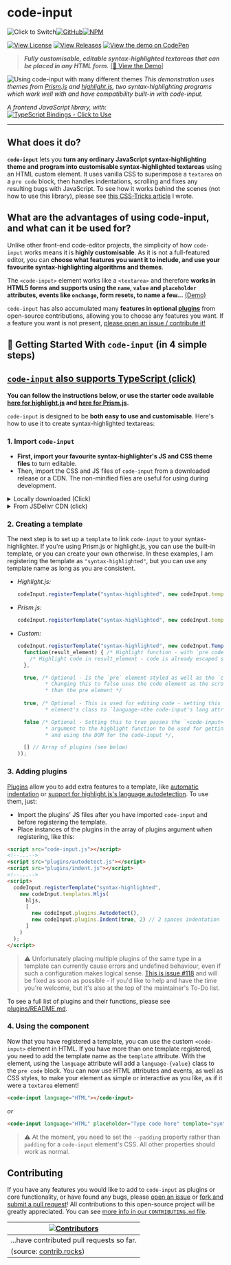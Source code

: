 # code-input

![Click to Switch](https://img.shields.io/static/v1?label=&message=Click%20to%20Switch:%20&color=grey&style=for-the-badge)[![GitHub](https://img.shields.io/static/v1?label=&message=GitHub&color=navy&style=for-the-badge&logo=github)](https://github.com/WebCoder49/code-input)[![NPM](https://img.shields.io/static/v1?label=&message=NPM&color=red&style=for-the-badge&logo=npm)](https://www.npmjs.com/package/@webcoder49/code-input)

[![View License](https://img.shields.io/github/license/webcoder49/code-input?style=for-the-badge)](LICENSE) [![View Releases](https://img.sHields.io/github/v/release/webcoder49/code-input?style=for-the-badge)](https://github.com/WebCoder49/code-input/releases) [![View the demo on CodePen](https://img.shields.io/static/v1?label=Demo&message=on%20CodePen&color=orange&logo=codepen&style=for-the-badge)](https://codepen.io/WebCoder49/full/jOypJOx)

> ___Fully customisable, editable syntax-highlighted textareas that can be placed in any HTML form.___ [[🚀 View the Demo](https://codepen.io/WebCoder49/full/jOypJOx)]

![Using code-input with many different themes](https://user-images.githubusercontent.com/69071853/133924472-05edde5c-23e7-4350-a41b-5a74d2dc1a9a.gif)
*This demonstration uses themes from [Prism.js](https://prismjs.com/) and [highlight.js](https://highlightjs.org/), two syntax-highlighting programs which work well with and have compatibility built-in with code-input.*

*A frontend JavaScript library, with:*<br/>
[![TypeScript Bindings - Click to Use](https://img.shields.io/static/v1?label=TypeScript%20Bindings&message=Click%20to%20Use&style=for-the-badge&color=blue&logo=typescript&logoColor=white)](https://github.com/WebCoder49/code-input-for-typescript)

---

## What does it do?
**`code-input`** lets you **turn any ordinary JavaScript syntax-highlighting theme and program into customisable syntax-highlighted textareas** using an HTML custom element. It uses vanilla CSS to superimpose a `textarea` on a `pre code` block, then handles indentations, scrolling and fixes any resulting bugs with JavaScript. To see how it works behind the scenes (not how to use this library), please see [this CSS-Tricks article](https://css-tricks.com/creating-an-editable-textarea-that-supports-syntax-highlighted-code/ "Creating an Editable Textarea That Supports Syntax-Highlighted Code") I wrote.

## What are the advantages of using code-input, and what can it be used for?
Unlike other front-end code-editor projects, the simplicity of how `code-input` works means it is **highly customisable**. As it is not a full-featured editor, you can **choose what features you want it to include, and use your favourite syntax-highlighting algorithms and themes**.

The `<code-input>` element works like a `<textarea>` and therefore **works in HTML5 forms and supports using the `name`, `value` and `placeholder` attributes, events like `onchange`, form resets, to name a few...** [(Demo)](https://codepen.io/WebCoder49/details/JjmqjZv)

`code-input` has also accumulated many **features in optional [plugins](./plugins/README.md)** from open-source contributions, allowing you to choose any features you want. If a feature you want is not present, [please open an issue / contribute it!](#contributing)

## 🚀 Getting Started With `code-input` (in 4 simple steps)

## [`code-input` also supports TypeScript (click)](https://github.com/WebCoder49/code-input-for-typescript)

**You can follow the instructions below, or use the starter code available [here for highlight.js](https://codepen.io/WebCoder49/pen/vYMpMoJ?editors=1100) and [here for Prism.js](https://codepen.io/WebCoder49/pen/ExzNRyb?editors=1100).**

`code-input` is designed to be **both easy to use and customisable**. Here's how to use it to create syntax-highlighted textareas: 

### 1. Import `code-input`
- **First, import your favourite syntax-highlighter's JS and CSS theme files** to turn editable. 
- Then, import the CSS and JS files of `code-input` from a downloaded release or a CDN. The non-minified files are useful for using during development.

<details>
<summary>
Locally downloaded (Click)
</summary>

```html
<!--In the <head>-->
<script src="path/to/code-input.min.js"></script>
<link rel="stylesheet" href="path/to/code-input.min.css">
```
</details>
<details>
<summary>
From JSDelivr CDN (click)
</summary>

```html
<!--In the <head>-->
<script src="https://cdn.jsdelivr.net/gh/WebCoder49/code-input@2.5/code-input.min.js"></script>
<link rel="stylesheet" href="https://cdn.jsdelivr.net/gh/WebCoder49/code-input@2.5/code-input.min.css">
```
</details>

### 2. Creating a template
The next step is to set up a `template` to link `code-input` to your syntax-highlighter. If you're using Prism.js or highlight.js, you can use the built-in template, or you can create your own otherwise. In these examples, I am registering the template as `"syntax-highlighted"`, but you can use any template name as long as you are consistent.

- *Highlight.js:*
  ```js
  codeInput.registerTemplate("syntax-highlighted", new codeInput.templates.Hljs(hljs, [] /* Array of plugins (see below) */));
  ```

- *Prism.js:*
  ```js
  codeInput.registerTemplate("syntax-highlighted", new codeInput.templates.Prism(Prism, [] /* Array of plugins (see below) */));
  ```

- *Custom:*
  ```js
  codeInput.registerTemplate("syntax-highlighted", new codeInput.Template(
    function(result_element) { /* Highlight function - with `pre code` code element */
      /* Highlight code in result_element - code is already escaped so it doesn't become HTML */
    },

    true, /* Optional - Is the `pre` element styled as well as the `code` element?
           * Changing this to false uses the code element as the scrollable one rather
           * than the pre element */
          
    true, /* Optional - This is used for editing code - setting this to true sets the `code`
           * element's class to `language-<the code-input's lang attribute>` */

    false /* Optional - Setting this to true passes the `<code-input>` element as a second
           * argument to the highlight function to be used for getting data- attribute values
           * and using the DOM for the code-input */,

    [] // Array of plugins (see below)
  ));
  ```

### 3. Adding plugins
[Plugins](./plugins/) allow you to add extra features to a template, like [automatic indentation](plugins/indent.js) or [support for highlight.js's language autodetection](plugins/autodetect.js). To use them, just:
- Import the plugins' JS files after you have imported `code-input` and before registering the template.
- Place instances of the plugins in the array of plugins argument when registering, like this:
```html
<script src="code-input.js"></script>
<!--...-->
<script src="plugins/autodetect.js"></script>
<script src="plugins/indent.js"></script>
<!--...-->
<script>
  codeInput.registerTemplate("syntax-highlighted", 
    new codeInput.templates.Hljs(
      hljs, 
      [
        new codeInput.plugins.Autodetect(), 
        new codeInput.plugins.Indent(true, 2) // 2 spaces indentation
      ]
    )
  );
</script>
```

> ⚠️ Unfortunately placing multiple plugins of the same type in a template can currently cause errors and undefined behaviour, even if such a configuration makes logical sense. [This is issue #118](https://github.com/WebCoder49/code-input/issues/118) and will be fixed as soon as possible - if you'd like to help and have the time you're welcome, but it's also at the top of the maintainer's To-Do list.

To see a full list of plugins and their functions, please see [plugins/README.md](./plugins/README.md).

### 4. Using the component
Now that you have registered a template, you can use the custom `<code-input>` element in HTML. If you have more than one template registered, you need to add the template name as the `template` attribute. With the element, using the `language` attribute will add a `language-{value}` class to the `pre code` block. You can now use HTML attributes and events, as well as CSS styles, to make your element as simple or interactive as you like, as if it were a `textarea` element! 
  ```HTML
  <code-input language="HTML"></code-input>
  ```
  *or*
  ```HTML
  <code-input language="HTML" placeholder="Type code here" template="syntax-highlighted" onchange="console.log('Your code is', this.value)">&lt; href='https://github.com/WebCoder49/code-input'>code-input&lt;/a></code-input>
  ```

> ⚠️ At the moment, you need to set the `--padding` property rather than `padding` for a `code-input` element's CSS. All other properties should work as normal.

## Contributing
If you have any features you would like to add to `code-input` as plugins or core functionality, or have found any bugs, please [open an issue](https://github.com/WebCoder49/code-input/issues) or [fork and submit a pull request](https://github.com/WebCoder49/code-input/fork)! All contributions to this open-source project will be greatly appreciated. You can see [more info in our `CONTRIBUTING.md` file](CONTRIBUTING.md).


|[![Contributors](https://contrib.rocks/image?repo=WebCoder49%2Fcode-input)](https://github.com/WebCoder49/code-input/graphs/contributors)|
|---|
|...have contributed pull requests so far.|
|(source: [contrib.rocks](https://contrib.rocks))|
